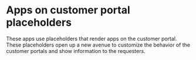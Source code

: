 # Apps on customer portal placeholders

These apps use placeholders that render apps on the customer portal. These placeholders open up a new avenue to customize the behavior of the customer portals and show information to the requesters.